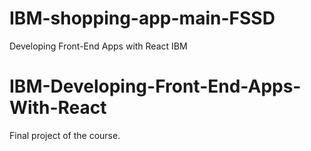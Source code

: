 # IBM-shopping-app-main-FSSD
Developing Front-End Apps with React IBM

# IBM-Developing-Front-End-Apps-With-React
Final project of the course.
